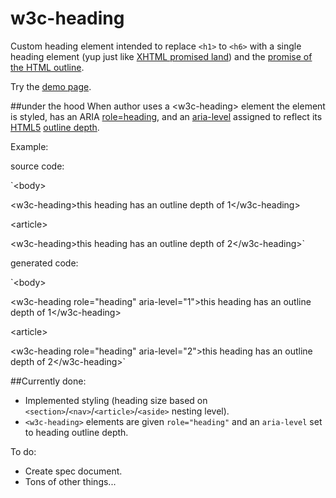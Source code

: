 w3c-heading
============

Custom heading element intended to replace `<h1>` to `<h6>` with a single heading element (yup just like [XHTML <h> promised land](http://www.w3.org/TR/xhtml2/mod-structural.html#sec_8.5.)) and the [promise of the HTML outline](http://blog.paciellogroup.com/2013/10/html5-document-outline/).

Try the [demo page](http://thepaciellogroup.github.io/w3c-heading/).

##under the hood
When author uses a &lt;w3c-heading> element the element is styled, has an ARIA [role=heading](http://www.w3.org/TR/wai-aria/roles#heading), and an [aria-level](http://www.w3.org/TR/wai-aria/states_and_properties#aria-level) assigned to reflect its [HTML5](http://www.w3.org/html/wg/drafts/html/master/) [outline depth](http://www.w3.org/html/wg/drafts/html/master/sections.html#outline-depth).

Example:

source code:

`&lt;body>

&lt;w3c-heading>this heading has an outline depth of 1&lt;/w3c-heading>

 &lt;article>
 
  &lt;w3c-heading>this heading has an outline depth of 2&lt;/w3c-heading>`

generated code:

`&lt;body>

&lt;w3c-heading role="heading" aria-level="1">this heading has an outline depth of 1&lt;/w3c-heading>

 &lt;article>
 
  &lt;w3c-heading role="heading" aria-level="2">this heading has an outline depth of 2&lt;/w3c-heading>`


##Currently done:

* Implemented styling (heading size based on `<section>`/`<nav>`/`<article>`/`<aside>` nesting level).
* `<w3c-heading>` elements are given `role="heading"` and an `aria-level` set to heading outline depth.

To do:

* Create spec document.
* Tons of other things...

